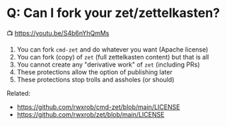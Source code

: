 # Q: Can I fork your zet/zettelkasten?

📺 <https://youtu.be/S4b6nYhQmMs>

1. You can fork `cmd-zet` and do whatever you want (Apache license)
1. You can fork (copy) of `zet` (full zettelkasten content) but that is all
1. You cannot create any "derivative work" of `zet` (including PRs)
1. These protections allow the option of publishing later
1. These protections stop trolls and assholes (or should)

Related:

* <https://github.com/rwxrob/cmd-zet/blob/main/LICENSE>
* <https://github.com/rwxrob/zet/blob/main/LICENSE>
